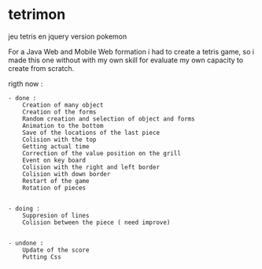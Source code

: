# tetrimon
jeu tetris en jquery version pokemon

For a Java Web and Mobile Web formation i had to create a tetris game, so i made this one without with my own skill for evaluate my own capacity to create from scratch.

rigth now : 
    
    - done :
        Creation of many object
        Creation of the forms
        Random creation and selection of object and forms
        Animation to the bottom
        Save of the locations of the last piece
        Colision with the top
        Getting actual time
        Correction of the value position on the grill
        Event on key board
        Colision with the right and left border
        Colision with down border
        Restart of the game
        Rotation of pieces
        
        
    - doing :
        Suppresion of lines
        Colision between the piece ( need improve)
              
              
    - undone : 
        Update of the score
        Putting Css
        
